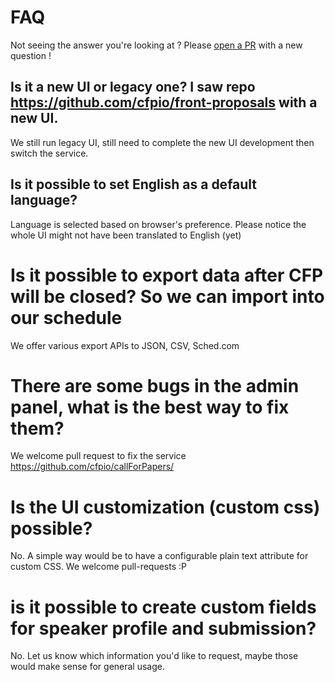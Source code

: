 # FAQ

Not seeing the answer you're looking at ? Please [open a PR](https://github.com/cfpio/callForPapers/pulls) with a new question !

## Is it a new UI or legacy one? I saw repo https://github.com/cfpio/front-proposals with a new UI.

We still run legacy UI, still need to complete the new UI development then switch the service. 

## Is it possible to set English as a default language?

Language is selected based on browser's preference. Please notice the whole UI might not have been translated to English (yet)

# Is it possible to export data after CFP will be closed? So we can import into our schedule 

We offer various export APIs to JSON, CSV, Sched.com

# There are some bugs in the admin panel, what is the best way to fix them?

We welcome pull request to fix the service https://github.com/cfpio/callForPapers/

# Is the UI customization (custom css) possible?

No. A simple way would be to have a configurable plain text attribute for custom CSS. We welcome pull-requests :P

# is it possible to create custom fields for speaker profile and submission?

No. Let us know which information you'd like to request, maybe those would make sense for general usage.
